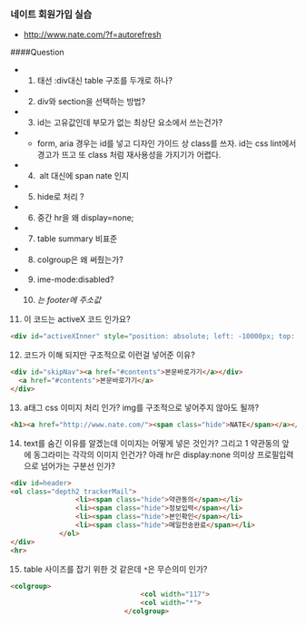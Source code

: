 ### 네이트 회원가입 실습
- http://www.nate.com/?f=autorefresh

####Question
- 1. 태선 :div대신 table 구조를 두개로 하나?
- 2. div와 section을 선택하는 방법?
- 3. id는 고유값인데 부모가 없는 최상단 요소에서 쓰는건가?
- * form, aria 경우는 id를 넣고 디자인 가이드 상 class를 쓰자. id는 css lint에서 경고가 뜨고 또 class 처럼 재사용성을 가지기가 어렵다.
- 4. <img> alt 대신에 span nate 인지
- 5. hide로 처리 ?
- 6. 중간 hr을 왜 display=none;
- 7. table summary 비표준
- 8. colgroup은 왜 써줬는가?
- 9. ime-mode:disabled?
- 10. <address>는 footer에 주소값

11. 이 코드는 activeX 코드 인가요?
```html
<div id="activeXInner" style="position: absolute; left: -10000px; top: auto; width: 1px; height: 1px; overflow: hidden;"><!-- activeX, flash 콘텐츠 이용 안내 문구 추가(start) --><div tabindex="0" class="notificationMsg"><p>회원 가입을 위해 추가 실행이 필요합니다. 알트키와 엔키를 눌러서 추가 기능을 실행할 수 있습니다. </p></div><!-- activeX, flash 콘텐츠 이용 안내 문구 추가(end) --></div>
```

12. 코드가 이해 되지만 구조적으로 이런걸 넣어준 이유?
```html
<div id="skipNav"><a href="#contents">본문바로가기</a></div>
  <a href="#contents">본문바로가기</a>
</div>
```

13. a태그 css 이미지 처리 인가? img를 구조적으로 넣어주지 않아도 될까?
```html
<h1><a href="http://www.nate.com/"><span class="hide">NATE</span></a></h1>
```

14. text를 숨긴 이유를 알겠는데 이미지는 어떻게 넣은 것인가?
그리고 1 약관동의 앞에 동그라미는 각각의 이미지 인건가?
아래 hr은 display:none 의미상 프로필입력으로 넘어가는 구분선 인가?
```html
<div id=header>
<ol class="depth2 trackerMail">
				<li><span class="hide">약관동의</span></li>
				<li><span class="hide">정보입력</span></li>
				<li><span class="hide">본인확인</span></li>
				<li><span class="hide">메일전송완료</span></li>
			</ol>
</div>
<hr>
```

15. table 사이즈를 잡기 위한 것 같은데 `*`은 무슨의미 인가?
```html
<colgroup>
								<col width="117">
								<col width="*">
							</colgroup>
```
